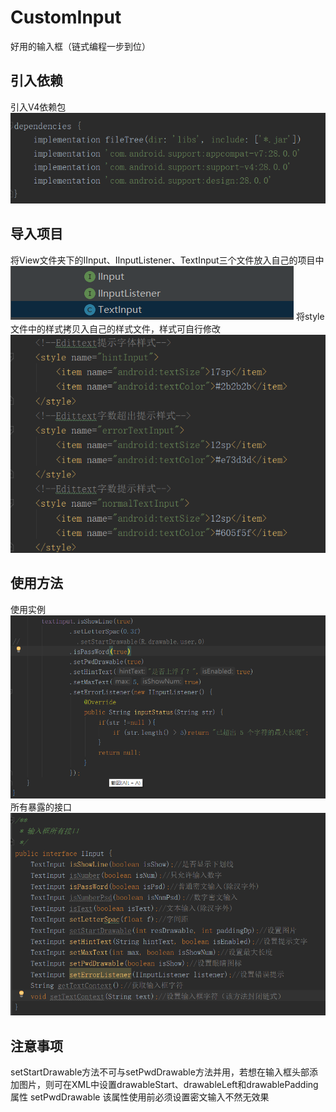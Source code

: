 # CustomInput
好用的输入框（链式编程一步到位）
## 引入依赖
   引入V4依赖包
   ![V4依赖](https://github.com/YeHaobo/CustomInput/blob/master/1.png)
    
## 导入项目
   将View文件夹下的IInput、IInputListener、TextInput三个文件放入自己的项目中
   ![文件导入](https://github.com/YeHaobo/CustomInput/blob/master/5.png)
   将style文件中的样式拷贝入自己的样式文件，样式可自行修改
   ![样式引用](https://github.com/YeHaobo/CustomInput/blob/master/4.png)
    
## 使用方法
  使用实例
  ![V4依赖](https://github.com/YeHaobo/CustomInput/blob/master/2.png)
  所有暴露的接口
  ![V4依赖](https://github.com/YeHaobo/CustomInput/blob/master/3.png)
    
## 注意事项
  setStartDrawable方法不可与setPwdDrawable方法并用，若想在输入框头部添加图片，则可在XML中设置drawableStart、drawableLeft和drawablePadding属性
  setPwdDrawable 该属性使用前必须设置密文输入不然无效果
